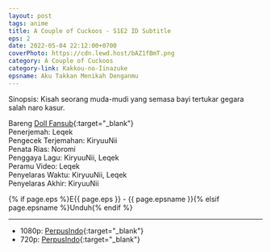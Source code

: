 ```yaml
---
layout: post
tags: anime
title: A Couple of Cuckoos - S1E2 ID Subtitle
eps: 2
date: 2022-05-04 22:12:00+0700
coverPhoto: https://cdn.lewd.host/bAZ1fBmT.png
category: A Couple of Cuckoos
category-link: Kakkou-no-Iinazuke
epsname: Aku Takkan Menikah Denganmu
---
```


Sinopsis: Kisah seorang muda-mudi yang semasa bayi tertukar gegara salah naro kasur.

Bareng [Doll Fansub](https://www.perpusindo.info/user/Leqek){:target="_blank"}<br>
Penerjemah: Leqek<br>
Pengecek Terjemahan: KiryuuNii<br>
Penata Rias: Noromi<br>
Penggaya Lagu: KiryuuNii, Leqek<br>
Peramu Video: Leqek<br>
Penyelaras Waktu: KiryuuNii, Leqek<br>
Penyelaras Akhir: KiryuuNii<br>

{% if page.eps %}E{{ page.eps }} - {{ page.epsname }}{% elsif page.epsname %}Unduh{% endif %}

---
- 1080p: [PerpusIndo](https://www.perpusindo.info/berkas/dQBjo1jh){:target="_blank"}<br>
- 720p: [PerpusIndo](https://www.perpusindo.info/berkas/AqTYgmQH){:target="_blank"}
